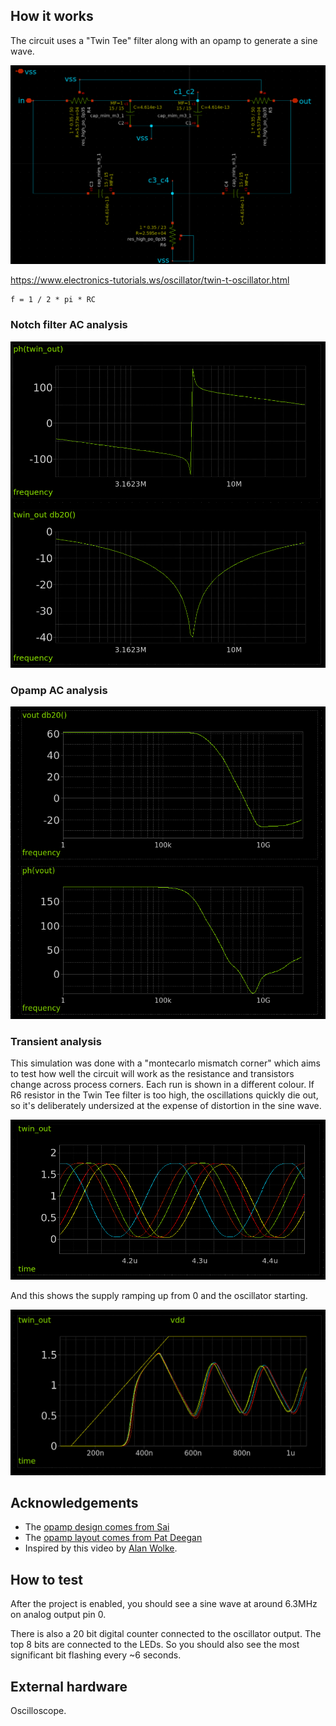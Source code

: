 <!---

This file is used to generate your project datasheet. Please fill in the information below and delete any unused
sections.

You can also include images in this folder and reference them in the markdown. Each image must be less than
512 kb in size, and the combined size of all images must be less than 1 MB.
-->

## How it works

The circuit uses a "Twin Tee" filter along with an opamp to generate a sine wave.

![Twin Tee Notch Filter](twin_tee_schematic.png)

https://www.electronics-tutorials.ws/oscillator/twin-t-oscillator.html

    f = 1 / 2 * pi * RC

### Notch filter AC analysis

![Notch filter AC analysis](notch_ac.png)

### Opamp AC analysis

![Opamp AC analysis](p3_opamp_ac.png)

### Transient analysis

This simulation was done with a "montecarlo mismatch corner" which aims to test how well the circuit will work
as the resistance and transistors change across process corners. Each run is shown in a different colour. If R6 resistor
in the Twin Tee filter is too high, the oscillations quickly die out, so it's deliberately undersized at the expense of
distortion in the sine wave.

![Twin Tee output transient analysis](twin_trans.png)

And this shows the supply ramping up from 0 and the oscillator starting.

![Twin Tee startup](twin_trans_ramp.png)

## Acknowledgements

* The [opamp design comes from Sai](https://github.com/argunda/tt06-tiny-opamp)
* The [opamp layout comes from Pat Deegan](https://github.com/psychogenic/tt06-analog-wowa)
* Inspired by this video by [Alan Wolke](https://www.youtube.com/watch?v=KFVVozlXoOk). 

## How to test

After the project is enabled, you should see a sine wave at around 6.3MHz on analog output pin 0.

There is also a 20 bit digital counter connected to the oscillator output. The top 8 bits are connected to the LEDs.
So you should also see the most significant bit flashing every ~6 seconds.

## External hardware

Oscilloscope.
